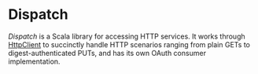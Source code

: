 Dispatch
========

*Dispatch* is a Scala library for accessing HTTP services. It works
through [HttpClient][HttpClient] to succinctly handle HTTP scenarios
ranging from plain GETs to digest-authenticated PUTs, and has its own
OAuth consumer implementation.

[HttpClient]: http://hc.apache.org/httpcomponents-client/
